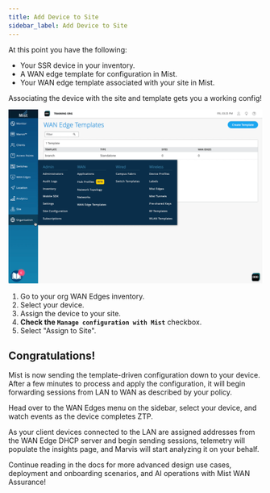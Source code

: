 ```yaml
---
title: Add Device to Site
sidebar_label: Add Device to Site
---
```


At this point you have the following:
* Your SSR device in your inventory.
* A WAN edge template for configuration in Mist.
* Your WAN edge template associated with your site in Mist.

Associating the device with the site and template gets you a working config!

![Add network](/img/intro_wa_quickstart_site_assign.gif)

1. Go to your org WAN Edges inventory.
2. Select your device.
3. Assign the device to your site.
4. **Check the `Manage configuration with Mist`** checkbox.
5. Select "Assign to Site".

## Congratulations!
Mist is now sending the template-driven configuration down to your device. After a few minutes to process and apply the configuration, it will begin forwarding sessions from LAN to WAN as described by your policy.

Head over to the WAN Edges menu on the sidebar, select your device, and watch events as the device completes ZTP.

As your client devices connected to the LAN are assigned addresses from the WAN Edge DHCP server and begin sending sessions, telemetry will populate the insights page, and Marvis will start analyzing it on your behalf.

Continue reading in the docs for more advanced design use cases, deployment and onboarding scenarios, and AI operations with Mist WAN Assurance!
